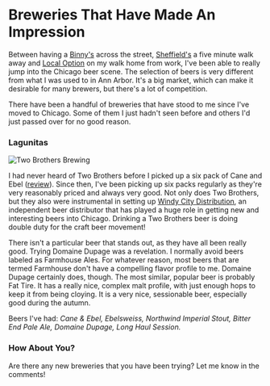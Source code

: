 Breweries That Have Made An Impression
======================================

Between having a [Binny's](http://binnys.com) across the street, [Sheffield's](http://www.beermenus.com/cities/chicago/bars/sheffield-s) a five minute walk away and [Local Option](http://www.beermenus.com/cities/chicago/bars/local-option) on my walk home from work, I've been able to really jump into the Chicago beer scene. The selection of beers is very different from what I was used to in Ann Arbor. It's a big market, which can make it desirable for many brewers, but there's a lot of competition.

There have been a handful of breweries that have stood to me since I've moved to Chicago. Some of them I just hadn't seen before and others I'd just passed over for no good reason.

### Lagunitas

![Two Brothers Brewing](http://www.yeastboundanddown.com/wp-content/uploads/2011/04/Two-Brothers-Brewing-300x256.jpg "Two-Brothers-Brewing")

I had never heard of Two Brothers before I picked up a six pack of Cane and Ebel ([review](http://www.yeastboundanddown.com/2010/10/beer-review-two-brothers-cane-ebel/ "Beer Review: Two Brothers Cane & Ebel")). Since then, I've been picking up six packs regularly as they're very reasonably priced and always very good. Not only does Two Brothers, but they also were instrumental in setting up [Windy City Distribution](http://www.windycitydistribution.com/), an independent beer distributor that has played a huge role in getting new and interesting beers into Chicago. Drinking a Two Brothers beer is doing double duty for the craft beer movement!

There isn't a particular beer that stands out, as they have all been really good. Trying Domaine Dupage was a revelation. I normally avoid beers labeled as Farmhouse Ales. For whatever reason, most beers that are termed Farmhouse don't have a compelling flavor profile to me. Domaine Dupage certainly does, though. The most similar, popular beer is probably Fat Tire. It has a really nice, complex malt profile, with just enough hops to keep it from being cloying. It is a very nice, sessionable beer, especially good during the autumn.

Beers I've had: _Cane & Ebel, Ebelsweiss, Northwind Imperial Stout, Bitter End Pale Ale, Domaine Dupage, Long Haul Session._

### How About You?

Are there any new breweries that you have been trying? Let me know in the comments!